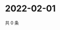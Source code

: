 # 2022-02-01

共 0 条

<!-- BEGIN WEIBO -->
<!-- 最后更新时间 Tue Feb 01 2022 19:07:42 GMT+0800 (China Standard Time) -->

<!-- END WEIBO -->
